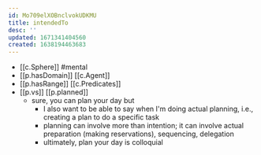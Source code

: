 ```yaml
---
id: Mo709elXOBnclvokUDKMU
title: intendedTo
desc: ''
updated: 1671341404560
created: 1638194463683
---
```




- [[c.Sphere]] #mental
- [[p.hasDomain]] [[c.Agent]]
- [[p.hasRange]] [[c.Predicates]] 
- [[p.vs]] [[p.planned]]
  - sure, you can plan your day but
    - I also want to be able to say when I'm doing actual planning, i.e., creating a plan to do a specific task
    - planning can involve more than intention; it can involve actual preparation (making reservations), sequencing, delegation
    - ultimately, plan your day is colloquial
